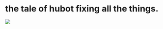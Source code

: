 <!--
id: 9024925892
link: http://tumblr.atmos.org/post/9024925892/the-tale-of-hubot-fixing-all-the-things
slug: the-tale-of-hubot-fixing-all-the-things
date: Tue Aug 16 2011 20:08:33 GMT-0700 (PDT)
publish: 2011-08-016
tags: 
title: the tale of hubot fixing all the things.
-->


the tale of hubot fixing all the things.
========================================

![](http://31.media.tumblr.com/tumblr_lq1y29yoFv1qz4sngo1_1280.jpg)

